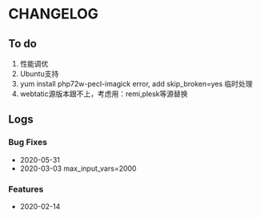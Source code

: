 # CHANGELOG

## To do

1. 性能调优
2. Ubuntu支持
3. yum install php72w-pecl-imagick error, add skip_broken=yes 临时处理
4. webtatic源版本跟不上，考虑用：remi,plesk等源替换

## Logs

### Bug Fixes

* 2020-05-31  
* 2020-03-03  max_input_vars=2000

### Features

* 2020-02-14  
